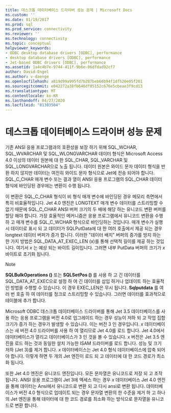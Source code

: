 ```yaml
---
title: 데스크톱 데이터베이스 드라이버 성능 문제 | Microsoft Docs
ms.custom: ''
ms.date: 01/19/2017
ms.prod: sql
ms.prod_service: connectivity
ms.reviewer: ''
ms.technology: connectivity
ms.topic: conceptual
helpviewer_keywords:
- ODBC desktop database drivers [ODBC], performance
- desktop database drivers [ODBC], performance
- Jet-based ODBC drivers [ODBC], performance
ms.assetid: 1a4c4b7e-9744-411f-9b6e-06dfdad92cf7
author: David-Engel
ms.author: v-daenge
ms.openlocfilehash: a819d99a995fd7b287beb66b94f1df526e05f201
ms.sourcegitcommit: e042272a38fb646df05152c676e5cbeae3f9cd13
ms.translationtype: MT
ms.contentlocale: ko-KR
ms.lasthandoff: 04/27/2020
ms.locfileid: "81303504"
---
```

# <a name="desktop-database-driver-performance-issues"></a>데스크톱 데이터베이스 드라이버 성능 문제
기존 ANSI 응용 프로그램과의 호환성을 보장 하기 위해 SQL_WCHAR, SQL_WVARCHAR 및 SQL_WLONGVARCHAR 데이터 형식은 Microsoft Access 4.0 이상의 데이터 원본에 대 한 SQL_CHAR, SQL_VARCHAR 및 SQL_LONGVARCHAR으로 노출 됩니다. 데이터 원본은 와이드 문자 데이터 형식을 반환 하지 않지만 데이터는 여전히 와이드 문자 형식으로 Jet에 전송 되어야 합니다. SQL_C_CHAR 매개 변수 또는 결과 열이 ANSI 응용 프로그램의 SQL_CHAR 데이터 형식에 바인딩된 경우에는 변환이 수행 됩니다.  
  
 이 변환은 SQL_C_CHAR 형식이 비 형식 매개 변수에 바인딩된 경우 메모리 측면에서 특히 비효율적입니다. Jet 4.0 엔진은 LONGTEXT 매개 변수 데이터를 스트리밍할 수 없기 때문에 SQL_C_CHAR ANSI 버퍼 크기의 두 배에 해당 하는 유니코드 변환 버퍼를 할당 해야 합니다. 가장 효율적인 메커니즘은 응용 프로그램에서 유니코드 변환을 수행 하 고 매개 변수를 SQL_C_WCHAR 형식으로 바인딩하는 것입니다. 매개 변수가 실행 시 데이터로 표시 되 고 데이터가 SQLPutData에 대 한 여러 호출에서 제공 되는 경우 longtext 데이터 버퍼가 증가 합니다. 이러한 "데이터 배치" 버퍼의 증가를 방지 하는 한 가지 방법은 SQL_DATA_AT_EXEC_LEN (x)를 통해 선택적 길이를 제공 하는 것입니다. 여기서 *x* 는 예상 되는 바이트 길이입니다. 그러면 내부 PutData 버퍼의 크기가 *x* 바이트로 초기화 됩니다.  
  
> [!NOTE]  
>  **SQLBulkOperations ()** 또는 **SQLSetPos ()** 를 사용 하 고 긴 데이터를 SQL_DATA_AT_EXEC으로 설정 하 여 긴 데이터를 삽입 하거나 업데이트 하는 효율적인 방법을 수행할 수 있습니다. 이 경우 EXEC_LEN은 무시 됩니다. **Sqlputdata** 를 여러 번 호출 하 여 데이터를 청크로 스트리밍할 수 있습니다. 그러면 데이터를 효과적으로 테이블에 추가 합니다.  
  
 Microsoft ODBC 데스크톱 데이터베이스 드라이버를 통해 Jet 3.5 데이터베이스를 사용 하는 응용 프로그램을 버전 4.0로 업그레이드 하는 경우 성능이 저하 되 고 작업 집합 크기가 증가 하는 경우가 발생할 수 있습니다. 이는 버전 3 인 경우입니다. *x* 데이터베이스는 새 버전 4.0 드라이버를 사용 하 여 열리므로 Jet 4.0를 로드 합니다. Jet 4.0에서 데이터베이스가 열리고 데이터베이스가 3 인 것을 볼 수 있습니다. *x* 버전은 Jet 3.5 엔진을 로드 하는 것과 동일한 설치 가능한 ISAM 드라이버를 로드 합니다. 성능 및 크기 저하 (Jet 3)를 제거 합니다. *x* 데이터베이스는 Jet 4.0 형식 데이터베이스에 압축 되어야 합니다. 이렇게 하면 두 개의 Jet 엔진이 로드 되 고 데이터에 대 한 코드 경로가 최소화 됩니다.  
  
 또한 Jet 4.0 엔진은 유니코드 엔진입니다. 모든 문자열은 유니코드로 저장 되 고 조작 됩니다. ANSI 응용 프로그램이 Jet 3에 액세스 하는 경우 *x* 데이터베이스 Jet 4.0 엔진을 통해 데이터는 Ansi에서 유니코드로 변환 되 고 다시 ansi로 변환 됩니다. 데이터베이스가 버전 4.0 형식으로 업데이트 되는 경우 문자열 변환의 한 수준을 제거 하 고 하나의 Jet 엔진을 통해 데이터에 대 한 코드 경로를 최소화 하는 방식으로 문자열을 유니코드로 변환 합니다.
